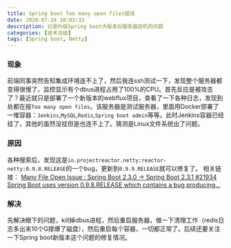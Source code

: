```yaml
---
title: Spring boot Too many open files错误
date: 2020-07-24 10:03:33
description: 记录升级Spring boot大版本后服务器宕机的问题
categories: [技术总结]
tags: [Spring boot, Netty]
---
```


### 现象
前端同事突然告知集成环境连不上了，然后我连ssh测试一下，发现整个服务器都变得很慢了，监控显示有个dbus进程占用了100%的CPU。首先反应是被攻击了？最近就只是部署了一个新版本的webflux项目，查看了一下各种日志，发现到处都在报`Too many open files`。该服务器是测试服务器，里面用Docker部署了一堆容器：`Jenkins`,`MySQL`,`Redis`,`Spring boot admin`等等。此时Jenkins容器已经挂了，其他的虽然没挂但是也连不上了。猜测是Linux文件系统出了问题。

### 原因
各种搜索后，发现这是`io.projectreactor.netty:reactor-netty:0.9.8.RELEASE`的一个bug，更新到`0.9.9.RELEASE`就可以修复了。
相关链接：
[Many File Open Issue : Spring Boot 2.3.0 -> Spring Boot 2.3.1 #21934](https://github.com/spring-projects/spring-boot/issues/21934)
[Spring Boot uses version 0.9.8.RELEASE which contains a bug producing…](https://github.com/wayne-robinson/thule/commit/c13d2ce7c92f420612e658419bb1236f59cfd011)

### 解决
先解决眼下的问题，kill掉dbus进程，然后重启服务器，做一下清理工作（redis日志多出来10个G撑爆了磁盘），然后重启每个容器，一切都正常了。后续还要关注一下Spring boot新版本这个问题的修复情况。